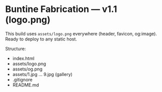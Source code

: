 # Buntine Fabrication — v1.1 (logo.png)

This build uses `assets/logo.png` everywhere (header, favicon, og:image). Ready to deploy to any static host.

Structure:
- index.html
- assets/logo.png
- assets/og.png
- assets/1.jpg … 9.jpg (gallery)
- .gitignore
- README.md
